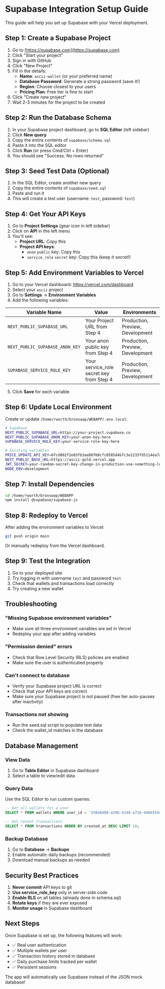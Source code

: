 # Supabase Integration Setup Guide

This guide will help you set up Supabase with your Vercel deployment.

## Step 1: Create a Supabase Project

1. Go to [https://supabase.com](https://supabase.com)
2. Click "Start your project"
3. Sign in with GitHub
4. Click "New Project"
5. Fill in the details:
   - **Name**: `ascii-wallet` (or your preferred name)
   - **Database Password**: Generate a strong password (save it!)
   - **Region**: Choose closest to your users
   - **Pricing Plan**: Free tier is fine to start
6. Click "Create new project"
7. Wait 2-3 minutes for the project to be created

## Step 2: Run the Database Schema

1. In your Supabase project dashboard, go to **SQL Editor** (left sidebar)
2. Click **New query**
3. Copy the entire contents of `supabase/schema.sql`
4. Paste it into the SQL editor
5. Click **Run** (or press Cmd/Ctrl + Enter)
6. You should see "Success. No rows returned"

## Step 3: Seed Test Data (Optional)

1. In the SQL Editor, create another new query
2. Copy the entire contents of `supabase/seed.sql`
3. Paste and run it
4. This will create a test user (username: `test`, password: `test`)

## Step 4: Get Your API Keys

1. Go to **Project Settings** (gear icon in left sidebar)
2. Click on **API** in the left menu
3. You'll see:
   - **Project URL**: Copy this
   - **Project API keys**:
     - `anon` `public` key: Copy this
     - `service_role` `secret` key: Copy this (keep it secret!)

## Step 5: Add Environment Variables to Vercel

1. Go to your Vercel dashboard: https://vercel.com/dashboard
2. Select your `ascii` project
3. Go to **Settings** → **Environment Variables**
4. Add the following variables:

| Variable Name | Value | Environments |
|---------------|-------|--------------|
| `NEXT_PUBLIC_SUPABASE_URL` | Your Project URL from Step 4 | Production, Preview, Development |
| `NEXT_PUBLIC_SUPABASE_ANON_KEY` | Your anon public key from Step 4 | Production, Preview, Development |
| `SUPABASE_SERVICE_ROLE_KEY` | Your service_role secret key from Step 4 | Production, Preview, Development |

5. Click **Save** for each variable

## Step 6: Update Local Environment

Create or update `/home/rworth/bronswap/WEBAPP/.env.local`:

```bash
# Supabase
NEXT_PUBLIC_SUPABASE_URL=https://your-project.supabase.co
NEXT_PUBLIC_SUPABASE_ANON_KEY=your-anon-key-here
SUPABASE_SERVICE_ROLE_KEY=your-service-role-key-here

# Existing variables
PRICE_UPDATE_API_KEY=6fcd802f2e03fb3ae88f60cfc0585d4b7c3e1233fd5114ea7a4878e590f0b7c7
NEXT_PUBLIC_BASE_URL=https://ascii-gold.vercel.app
JWT_SECRET=your-random-secret-key-change-in-production-use-something-long-and-random
NODE_ENV=development
```

## Step 7: Install Dependencies

```bash
cd /home/rworth/bronswap/WEBAPP
npm install @supabase/supabase-js
```

## Step 8: Redeploy to Vercel

After adding the environment variables to Vercel:

```bash
git push origin main
```

Or manually redeploy from the Vercel dashboard.

## Step 9: Test the Integration

1. Go to your deployed site
2. Try logging in with username `test` and password `test`
3. Check that wallets and transactions load correctly
4. Try creating a new wallet

## Troubleshooting

### "Missing Supabase environment variables"
- Make sure all three environment variables are set in Vercel
- Redeploy your app after adding variables

### "Permission denied" errors
- Check that Row Level Security (RLS) policies are enabled
- Make sure the user is authenticated properly

### Can't connect to database
- Verify your Supabase project URL is correct
- Check that your API keys are correct
- Make sure your Supabase project is not paused (free tier auto-pauses after inactivity)

### Transactions not showing
- Run the seed.sql script to populate test data
- Check the wallet_id matches in the database

## Database Management

### View Data
1. Go to **Table Editor** in Supabase dashboard
2. Select a table to view/edit data

### Query Data
Use the SQL Editor to run custom queries:
```sql
-- Get all wallets for a user
SELECT * FROM wallets WHERE user_id = '550e8400-e29b-41d4-a716-446655440000';

-- Get recent transactions
SELECT * FROM transactions ORDER BY created_at DESC LIMIT 10;
```

### Backup Database
1. Go to **Database** → **Backups**
2. Enable automatic daily backups (recommended)
3. Download manual backups as needed

## Security Best Practices

1. **Never commit** API keys to git
2. **Use service_role_key** only in server-side code
3. **Enable RLS** on all tables (already done in schema.sql)
4. **Rotate keys** if they are ever exposed
5. **Monitor usage** in Supabase dashboard

## Next Steps

Once Supabase is set up, the following features will work:
- ✅ Real user authentication
- ✅ Multiple wallets per user
- ✅ Transaction history stored in database
- ✅ Daily purchase limits tracked per wallet
- ✅ Persistent sessions

The app will automatically use Supabase instead of the JSON mock database!

